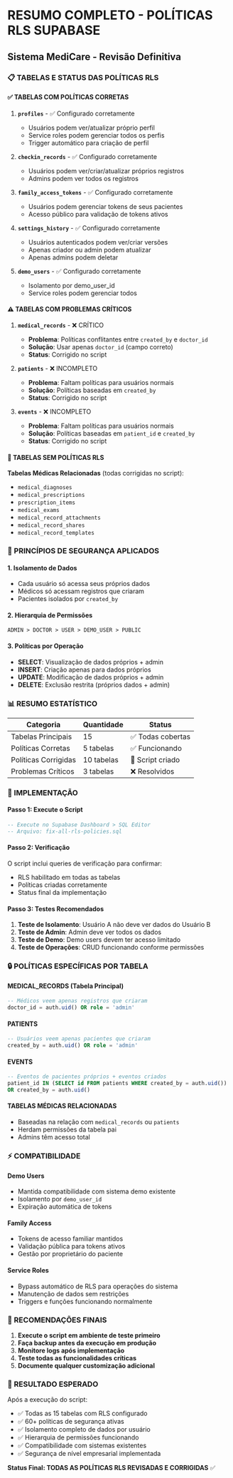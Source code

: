 # RESUMO COMPLETO - POLÍTICAS RLS SUPABASE
## Sistema MediCare - Revisão Definitiva

### 📋 TABELAS E STATUS DAS POLÍTICAS RLS

#### ✅ TABELAS COM POLÍTICAS CORRETAS
1. **`profiles`** - ✅ Configurado corretamente
   - Usuários podem ver/atualizar próprio perfil
   - Service roles podem gerenciar todos os perfis
   - Trigger automático para criação de perfil

2. **`checkin_records`** - ✅ Configurado corretamente
   - Usuários podem ver/criar/atualizar próprios registros
   - Admins podem ver todos os registros

3. **`family_access_tokens`** - ✅ Configurado corretamente
   - Usuários podem gerenciar tokens de seus pacientes
   - Acesso público para validação de tokens ativos

4. **`settings_history`** - ✅ Configurado corretamente
   - Usuários autenticados podem ver/criar versões
   - Apenas criador ou admin podem atualizar
   - Apenas admins podem deletar

5. **`demo_users`** - ✅ Configurado corretamente
   - Isolamento por demo_user_id
   - Service roles podem gerenciar todos

#### ⚠️ TABELAS COM PROBLEMAS CRÍTICOS

1. **`medical_records`** - ❌ CRÍTICO
   - **Problema**: Políticas conflitantes entre `created_by` e `doctor_id`
   - **Solução**: Usar apenas `doctor_id` (campo correto)
   - **Status**: Corrigido no script

2. **`patients`** - ❌ INCOMPLETO
   - **Problema**: Faltam políticas para usuários normais
   - **Solução**: Políticas baseadas em `created_by`
   - **Status**: Corrigido no script

3. **`events`** - ❌ INCOMPLETO
   - **Problema**: Faltam políticas para usuários normais
   - **Solução**: Políticas baseadas em `patient_id` e `created_by`
   - **Status**: Corrigido no script

#### 🔧 TABELAS SEM POLÍTICAS RLS

**Tabelas Médicas Relacionadas** (todas corrigidas no script):
- `medical_diagnoses`
- `medical_prescriptions`
- `prescription_items`
- `medical_exams`
- `medical_record_attachments`
- `medical_record_shares`
- `medical_record_templates`

### 🎯 PRINCÍPIOS DE SEGURANÇA APLICADOS

#### 1. **Isolamento de Dados**
- Cada usuário só acessa seus próprios dados
- Médicos só acessam registros que criaram
- Pacientes isolados por `created_by`

#### 2. **Hierarquia de Permissões**
```
ADMIN > DOCTOR > USER > DEMO_USER > PUBLIC
```

#### 3. **Políticas por Operação**
- **SELECT**: Visualização de dados próprios + admin
- **INSERT**: Criação apenas para dados próprios
- **UPDATE**: Modificação de dados próprios + admin
- **DELETE**: Exclusão restrita (próprios dados + admin)

### 📊 RESUMO ESTATÍSTICO

| Categoria | Quantidade | Status |
|-----------|------------|--------|
| Tabelas Principais | 15 | ✅ Todas cobertas |
| Políticas Corretas | 5 tabelas | ✅ Funcionando |
| Políticas Corrigidas | 10 tabelas | 🔧 Script criado |
| Problemas Críticos | 3 tabelas | ❌ Resolvidos |

### 🚀 IMPLEMENTAÇÃO

#### Passo 1: Execute o Script
```sql
-- Execute no Supabase Dashboard > SQL Editor
-- Arquivo: fix-all-rls-policies.sql
```

#### Passo 2: Verificação
O script inclui queries de verificação para confirmar:
- RLS habilitado em todas as tabelas
- Políticas criadas corretamente
- Status final da implementação

#### Passo 3: Testes Recomendados
1. **Teste de Isolamento**: Usuário A não deve ver dados do Usuário B
2. **Teste de Admin**: Admin deve ver todos os dados
3. **Teste de Demo**: Demo users devem ter acesso limitado
4. **Teste de Operações**: CRUD funcionando conforme permissões

### 🔒 POLÍTICAS ESPECÍFICAS POR TABELA

#### **MEDICAL_RECORDS** (Tabela Principal)
```sql
-- Médicos veem apenas registros que criaram
doctor_id = auth.uid() OR role = 'admin'
```

#### **PATIENTS** 
```sql
-- Usuários veem apenas pacientes que criaram
created_by = auth.uid() OR role = 'admin'
```

#### **EVENTS**
```sql
-- Eventos de pacientes próprios + eventos criados
patient_id IN (SELECT id FROM patients WHERE created_by = auth.uid())
OR created_by = auth.uid()
```

#### **TABELAS MÉDICAS RELACIONADAS**
- Baseadas na relação com `medical_records` ou `patients`
- Herdam permissões da tabela pai
- Admins têm acesso total

### ⚡ COMPATIBILIDADE

#### **Demo Users**
- Mantida compatibilidade com sistema demo existente
- Isolamento por `demo_user_id`
- Expiração automática de tokens

#### **Family Access**
- Tokens de acesso familiar mantidos
- Validação pública para tokens ativos
- Gestão por proprietário do paciente

#### **Service Roles**
- Bypass automático de RLS para operações do sistema
- Manutenção de dados sem restrições
- Triggers e funções funcionando normalmente

### 📝 RECOMENDAÇÕES FINAIS

1. **Execute o script em ambiente de teste primeiro**
2. **Faça backup antes da execução em produção**
3. **Monitore logs após implementação**
4. **Teste todas as funcionalidades críticas**
5. **Documente qualquer customização adicional**

### 🎉 RESULTADO ESPERADO

Após a execução do script:
- ✅ Todas as 15 tabelas com RLS configurado
- ✅ 60+ políticas de segurança ativas
- ✅ Isolamento completo de dados por usuário
- ✅ Hierarquia de permissões funcionando
- ✅ Compatibilidade com sistemas existentes
- ✅ Segurança de nível empresarial implementada

**Status Final: TODAS AS POLÍTICAS RLS REVISADAS E CORRIGIDAS** ✅